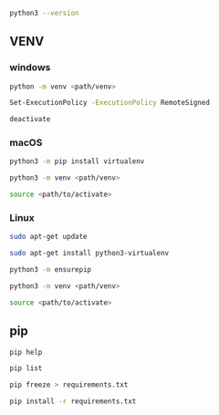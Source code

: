 
```bash
python3 --version
```
## VENV
### windows
```bash
python -m venv <path/venv>
```
```bash
Set-ExecutionPolicy -ExecutionPolicy RemoteSigned
```
```bash
deactivate
```
### macOS
```bash
python3 -m pip install virtualenv
```
```bash
python3 -m venv <path/venv>
```
```bash
source <path/to/activate>
```
### Linux
```bash
sudo apt-get update
```
```bash
sudo apt-get install python3-virtualenv
```
```bash
python3 -m ensurepip
```
```bash
python3 -m venv <path/venv>
```
```bash
source <path/to/activate>
```



## pip 
```bash
pip help    
```
```bash
pip list
```
```bash
pip freeze > requirements.txt
```
```bash
pip install -r requirements.txt
```


